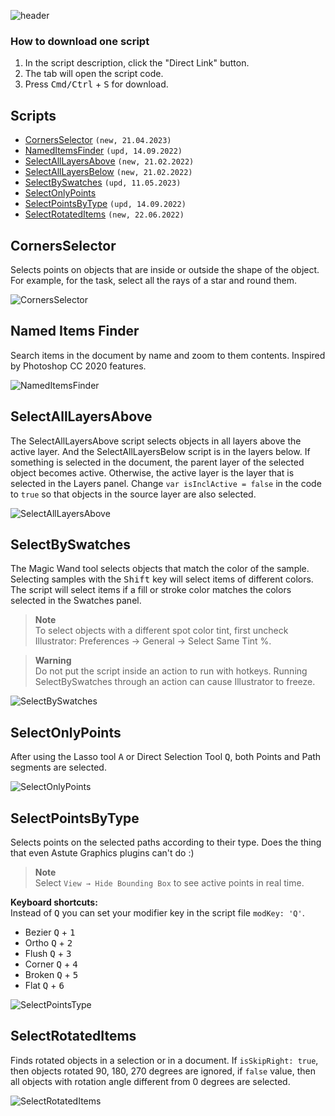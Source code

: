 ![header](https://i.ibb.co/mF018gV/emblem.png)

### How to download one script 
1. In the script description, click the "Direct Link" button.
2. The tab will open the script code.
3. Press <kbd>Cmd/Ctrl</kbd> + <kbd>S</kbd> for download.

## Scripts
* [CornersSelector](https://github.com/motivate-soft/ai-es/blob/master/md/Select.md#cornersselector) `(new, 21.04.2023)`
* [NamedItemsFinder](https://github.com/motivate-soft/ai-es/blob/master/md/Select.md#named-items-finder) `(upd, 14.09.2022)`
* [SelectAllLayersAbove](https://github.com/motivate-soft/ai-es/blob/master/md/Select.md#selectalllayersabove) `(new, 21.02.2022)`
* [SelectAllLayersBelow](https://github.com/motivate-soft/ai-es/blob/master/md/Select.md#selectalllayersabove) `(new, 21.02.2022)`
* [SelectBySwatches](https://github.com/motivate-soft/ai-es/blob/master/md/Select.md#selectbyswatches) `(upd, 11.05.2023)`
* [SelectOnlyPoints](https://github.com/motivate-soft/ai-es/blob/master/md/Select.md#selectonlypoints)
* [SelectPointsByType](https://github.com/motivate-soft/ai-es/blob/master/md/Select.md#selectpointsbytype) `(upd, 14.09.2022)`
* [SelectRotatedItems](https://github.com/motivate-soft/ai-es/blob/master/md/Select.md#selectrotateditems) `(new, 22.06.2022)`

## CornersSelector

Selects points on objects that are inside or outside the shape of the object. For example, for the task, select all the rays of a star and round them.

![CornersSelector](https://i.ibb.co/Jy12pLW/Corners-Selector.gif)

## Named Items Finder

Search items in the document by name and zoom to them contents. Inspired by Photoshop CC 2020 features.   

![NamedItemsFinder](https://i.ibb.co/QDVtnXP/demo-Named-Items-Finder.gif)

## SelectAllLayersAbove

The SelectAllLayersAbove script selects objects in all layers above the active layer. And the SelectAllLayersBelow script is in the layers below. If something is selected in the document, the parent layer of the selected object becomes active. Otherwise, the active layer is the layer that is selected in the Layers panel. Change `var isInclActive = false` in the code to `true` so that objects in the source layer are also selected.

![SelectAllLayersAbove](https://i.ibb.co/t3f2Mvr/Select-All-Layers-Above.gif)

## SelectBySwatches

The Magic Wand tool selects objects that match the color of the sample. Selecting samples with the <kbd>Shift</kbd> key will select items of different colors. The script will select items if a fill or stroke color matches the colors selected in the Swatches panel.

> **Note**   
> To select objects with a different spot color tint, first uncheck Illustrator: Preferences → General → Select Same Tint %.

> **Warning**   
> Do not put the script inside an action to run with hotkeys. Running SelectBySwatches through an action can cause Illustrator to freeze.

![SelectBySwatches](https://i.ibb.co/JR5h4pq/Select-By-Swatches.gif)

## SelectOnlyPoints


After using the Lasso tool <kbd>A</kbd> or Direct Selection Tool <kbd>Q</kbd>, both Points and Path segments are selected. 

![SelectOnlyPoints](https://i.ibb.co/NF7bbpQ/demo-Select-Only-Points.gif)

## SelectPointsByType

Selects points on the selected paths according to their type. Does the thing that even Astute Graphics plugins can't do :)   

> **Note**   
> Select `View → Hide Bounding Box` to see active points in real time.   

**Keyboard shortcuts:**   
Instead of <kbd>Q</kbd> you can set your modifier key in the script file `modKey: 'Q'`.
   
* Bezier <kbd>Q</kbd> + <kbd>1</kbd>
* Ortho <kbd>Q</kbd> + <kbd>2</kbd>
* Flush <kbd>Q</kbd> + <kbd>3</kbd>
* Corner <kbd>Q</kbd> + <kbd>4</kbd>
* Broken <kbd>Q</kbd> + <kbd>5</kbd>
* Flat <kbd>Q</kbd> + <kbd>6</kbd>

![SelectPointsType](https://i.ibb.co/1MTyHx8/Select-Points-By-Type.gif)

## SelectRotatedItems

Finds rotated objects in a selection or in a document. If `isSkipRight: true`, then objects rotated 90, 180, 270 degrees are ignored, if `false` value, then all objects with rotation angle different from 0 degrees are selected.

![SelectRotatedItems](https://i.ibb.co/7YpGm9M/Select-Rotated-Items.gif)
